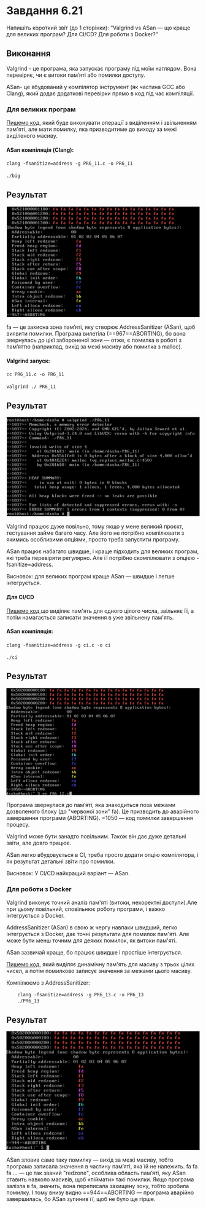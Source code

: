 # Завдання 6.21

Напишіть короткий звіт (до 1 сторінки): “Valgrind vs ASan — що краще для великих програм? Для CI/CD? Для роботи з Docker?” 

## Виконання

Valgrind - це програма, яка запускає програму під моїм наглядом. Вона перевіряє, чи є витоки пам’яті або помилки доступу.

ASan- це вбудований у компілятор інструмент (як частина GCC або Clang), який додає додаткові перевірки прямо в код під час компіляції. 

### Для великих програм

[Пишемо код](https://github.com/Daria123H/ASPZ/blob/main/Pr6/PR6_11.c), який буде виконувати операції з виділенням і звільненням пам'яті, але мати помилку, яка призводитиме до виходу за межі виділеного масиву. 

#### ASan компіляція (Clang):

    clang -fsanitize=address -g PR6_11.c -o PR6_11

    ./big

## Результат

![Результат](https://github.com/Daria123H/ASPZ/blob/main/Pr6/PR6_11Asan.png)

fa — це захисна зона пам’яті, яку створює AddressSanitizer (ASan), щоб виявити помилки. Програма вилетіла (==967==ABORTING), бо вона звернулась до цієї забороненої зони — отже, є помилка в роботі з пам’яттю (наприклад, вихід за межі масиву або помилка з malloc).

#### Valgrind запуск:

    cc PR6_11.c -o PR6_11

    valgrind ./ PR6_11

## Результат

![Результат](https://github.com/Daria123H/ASPZ/blob/main/Pr6/PR6_11Va.png)

Valgrind працює дуже повільно, тому якщо у мене великий проєкт, тестування займе багато часу. Але його не потрібно компілювати з якимись особливими опціями, просто треба запустити програму.

ASan працює набагато швидше, і краще підходить для великих програм, які треба перевіряти регулярно. Але її потрібно скомпілювати з опцією -fsanitize=address.

Висновок: для великих програм краще ASan — швидше і легше інтегрується.

#### Для CI/CD

[Пишемо код](https://github.com/Daria123H/ASPZ/blob/main/Pr6/PR6_12.c),що виділяє пам'ять для одного цілого числа, звільняє її, а потім намагається записати значення в уже звільнену пам'ять.

#### ASan компіляція:

    clang -fsanitize=address -g ci.c -o ci

    ./ci

## Результат

![Результат](https://github.com/Daria123H/ASPZ/blob/main/Pr6/PR6_12.png)

Програма звернулася до пам’яті, яка знаходиться поза межами дозволеного блоку (до "червоної зони" fa). Це призводить до аварійного завершення програми (ABORTING). =1050 — код помилки завершення процесу.

Valgrind може бути занадто повільним. Також він дає дуже детальні звіти, але довго працює.

ASan легко вбудовується в CI, треба просто додати опцію компілятора, і як результат детальні звіти про помилки.

Висновок: У CI/CD найкращий варіант — ASan.

### Для роботи з Docker

Valgrind виконує точний аналіз пам'яті (витоки, некоректні доступи).Але при цьому повільний, сповільнює роботу програми, і важко інтегрується з Docker.

AddressSanitizer (ASan) в свою ж чергу навпаки швидший, легко інтегрується з Docker, дає точні результати для помилок пам'яті. Але може бути менш точним для деяких помилок, як витоки пам'яті.

ASan зазвичай краще, бо працює швидше і простіше інтегрується.

[Пишемо код](https://github.com/Daria123H/ASPZ/blob/main/Pr6/PR6_13.c), який виділяє динамічну пам'ять для масиву з трьох цілих чисел, а потім помилково записує значення за межами цього масиву.

Компілюємо з AddressSanitizer:

        clang -fsanitize=address -g PR6_13.c -o PR6_13
        ./PR6_13

## Результат

![Результат](https://github.com/Daria123H/ASPZ/blob/main/Pr6/PR6_13.png)

ASan зловив саме таку помилку — вихід за межі масиву, тобто програма записала значення в частину пам’яті, яка їй не належить. fa fa fa ... — це так званий "redzone", особлива область пам’яті, яку ASan ставить навколо масивів, щоб «піймати» такі помилки. Якщо програма залізла в fa, значить, вона переписала захищену зону, тобто зробила помилку. І тому внизу видно ==944==ABORTING — програма аварійно завершилась, бо ASan зупинив її, щоб не було ще гірше.
